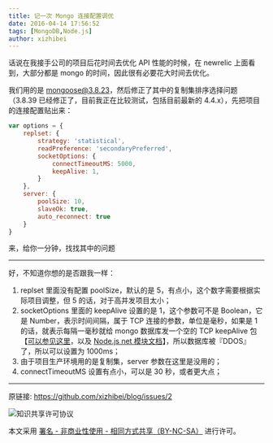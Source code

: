 ```yaml
---
title: 记一次 Mongo 连接配置调优
date: 2016-04-14 17:56:52
tags: [MongoDB,Node.js]
author: xizhibei
---
```

话说在我接手公司的项目后花时间去优化 API 性能的时候，在 newrelic 上面看到，大部分都是 mongo 的时间，因此很有必要花大时间去优化。

我们用的是 mongoose@3.8.23，然后修正了其中的复制集排序选择问题（3.8.39 已经修正了，目前我正在比较测试，包括目前最新的 4.4.x），先把项目的连接配置贴出来：

``` javascript
var options = {
    replset: {
        strategy: 'statistical',
        readPreference: 'secondaryPreferred',
        socketOptions: {
            connectTimeoutMS: 5000,
            keepAlive: 1,
        }
    },
    server: {
        poolSize: 10,
        slaveOk: true,
        auto_reconnect: true
    }
}
```

来，给你一分钟，找找其中的问题

---

好，不知道你想的是否跟我一样：
1. replset 里面没有配置 poolSize，默认的是 5，有点小，这个数字需要根据实际项目调整，但 5 的话，对于高并发项目太小；
2. socketOptions 里面的 keepAlive 设置的是 1，这个参数可不是 Boolean，它是 Number，表示时间间隔，属于 TCP 连接的参数，单位是毫秒，如果是 1 的话，就表示每隔一毫秒就给 mongo 数据库发一个空的 TCP keepAlive 包【[可以参见这里](http://tldp.org/HOWTO/TCP-Keepalive-HOWTO/overview.html)，以及 [Node.js net 模块文档](https://nodejs.org/api/net.html#net_socket_setkeepalive_enable_initialdelay)】，所以数据库被『DDOS』了，所以可以设置为 1000ms；
3. 由于项目生产环境用的是复制集，server 参数在这里是没用的；
4. connectTimeoutMS 设置有点小，可以是 30 秒，或者更大点；


***
原链接: https://github.com/xizhibei/blog/issues/2

![知识共享许可协议](https://i.creativecommons.org/l/by-nc-sa/4.0/88x31.png "署名 - 非商业性使用 - 相同方式共享（BY-NC-SA）")

本文采用 [署名 - 非商业性使用 - 相同方式共享（BY-NC-SA）](https://creativecommons.org/licenses/by-nc-sa/4.0/deed.zh) 进行许可。
